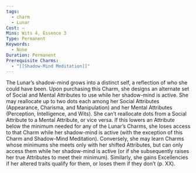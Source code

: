 ```yaml
---
tags:
  - charm
  - Lunar
Cost: —
Mins: Wits 4, Essence 3
Type: Permanent
Keywords:
  - None
Duration: Permanent
Prerequisite Charms:
  - "[[Shadow-Mind Meditation]]"
---
```

The Lunar’s shadow-mind grows into a distinct self, a reflection of who she could have been. Upon purchasing this Charm, she designs an alternate set of Social and Mental Attributes to use while her shadow-mind is active. She may reallocate up to two dots each among her Social Attributes (Appearance, Charisma, and Manipulation) and her Mental Attributes (Perception, Intelligence, and Wits). She can’t reallocate dots from a Social Attribute to a Mental Attribute, or vice versa. If this lowers an Attribute below the minimum needed for any of the Lunar’s Charms, she loses access to that Charm while her shadow-mind is active (with the exception of this Charm and Shadow-Mind Meditation). Conversely, she may learn Charms whose minimums she meets only with her shifted Attributes, but can only access them while her shadow-mind is active (or if she subsequently raises her true Attributes to meet their minimum). Similarly, she gains Excellencies if her altered traits qualify for them, or loses them if they don’t (p. XX).